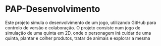 # PAP-Desenvolvimento
Este projeto simula o desenvolvimento de um jogo, utilizando GitHub para controlo de versão e colaboração.
O projeto consiste num jogo de simulação de uma quinta em 2D, onde o personagem irá cuidar de uma quinta, plantar e colher produtos, tratar de animais e explorar a mesma
